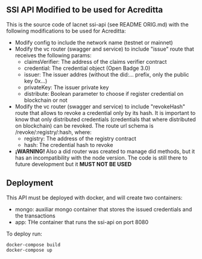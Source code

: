 ## SSI API Modified to be used for Acreditta

This is the source code of lacnet ssi-api (see README ORIG.md) with the following modifications to be used for Acreditta:

<ul>
<li>Modify config to include the network name (testnet or mainnet)</li>
<li>Modify the vc router (swagger and service) to include "issue" route that receives the following params:
    <ul>
        <li>claimsVerifier: The address of the claims verifier contract</li>
        <li>credential: The credential object (Open Badge 3.0)</li>
        <li>issuer: The issuer addres (without the did:... prefix, only the public key 0x...)</li>
        <li>privateKey: The issuer private key</li>
        <li>distribute: Boolean parameter to choose if register credential on blockchain or not</li>
    </ul>
</li>
<li>Modify the vc router (swagger and service) to include "revokeHash" route that allows to revoke a credential only by its hash. It is important to know that only distributed credentials (credentials that where distributed on blockchain) can be revoked. The route url schema is /revoke/:registry/:hash, where:
    <ul>
        <li>registry: The address of the registry contract</li>
        <li>hash: The credential hash to revoke</li>
    </ul>
</li>
<li><b>¡WARNING! </b>Also a did router was created to manage did methods, but it has an incompatibility with the node version. The code is still there to future development but it <b>MUST NOT BE USED</b>
</li>
</ul>

## Deployment

This API must be deployed with docker, and will create two containers:

<ul>
    <li>mongo: auxiliar mongo container that stores the issued credentials and the transactions</li>
    <li>app: THe container that runs the ssi-api on port 8080</li>
</ul>

To deploy run:

```
docker-compose build
docker-compose up

```
